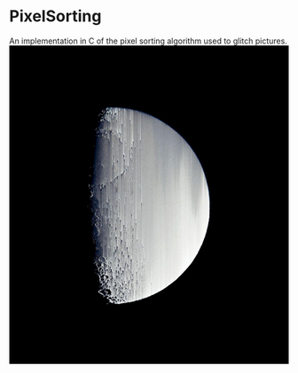 # PixelSorting
An implementation in C of the pixel sorting algorithm used to glitch pictures.
![alt tag](https://github.com/S-Rey/PixelSorting/blob/master/picture/Moon.jpg)
